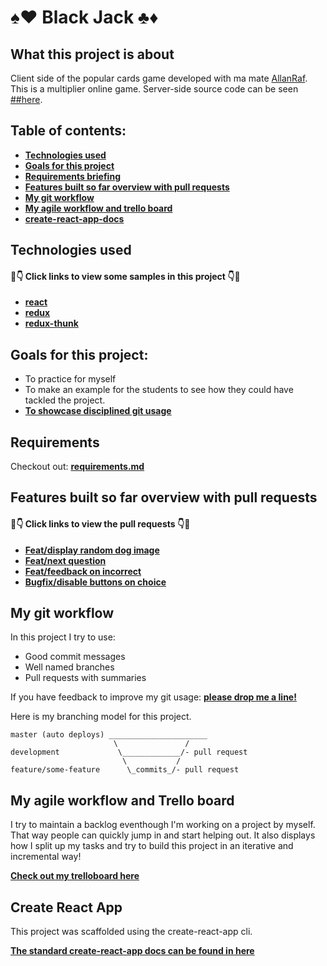
# ♠️❤️ Black Jack ♣️♦️
## What this project is about

Client side of the popular cards game developed with ma mate [AllanRaf](https://github.com/AllanRaf). This is a multiplier online game. Server-side source code can be seen [##here](https://github.com/anderara/black-jack-server).

## Table of contents:

- **[Technologies used](#technologies-used)**
- **[Goals for this project](#goals-for-this-project)**
- **[Requirements briefing](#requirements)**
- **[Features built so far overview with pull requests](#features-built-so-far-overview-with-pull-requests)**
- **[My git workflow](#my-git-workflow)**
- **[My agile workflow and trello board](#my-agile-workflow-and-trello-board)**
- **[create-react-app-docs](#create-react-app)**

## Technologies used

#### 👀👇 Click links to view some samples in this project 👇👀

- **[react](./src/containers/Game.js)**  
- **[redux](./src/reducers/question.js)**  
- **[redux-thunk](./src/actions/api.js)** 

## Goals for this project:

- To practice for myself
- To make an example for the students to see how they could have tackled the project.
- **[To showcase disciplined git usage](#my-git-workflow)**

## Requirements

Checkout out: **[requirements.md](./requirements.md)**

## Features built so far overview with pull requests

#### 👀👇 Click links to view the pull requests 👇👀

- **[Feat/display random dog image](https://github.com/Reinoptland/dog-quiz/pull/2)**
- **[Feat/next question](https://github.com/Reinoptland/dog-quiz/pull/5)**
- **[Feat/feedback on incorrect](https://github.com/Reinoptland/dog-quiz/pull/7)**
- **[Bugfix/disable buttons on choice](https://github.com/Reinoptland/dog-quiz/pull/11)**

## My git workflow

In this project I try to use:

- Good commit messages
- Well named branches
- Pull requests with summaries

If you have feedback to improve my git usage: **[please drop me a line!](https://www.linkedin.com/in/rein-op-t-land-295759124/)** 

Here is my branching model for this project.

```
master (auto deploys) ______________________
                       \               /
development             \_____________/- pull request
                         \           /
feature/some-feature      \_commits_/- pull request
```

## My agile workflow and Trello board

I try to maintain a backlog eventhough I'm working on a project by myself. That way people can quickly jump in and start helping out. It also displays how I split up my tasks and try to build this project in an iterative and incremental way!

**[Check out my trelloboard here](https://trello.com/b/3gqJHfb6/dog-quiz)**

## Create React App

This project was scaffolded using the create-react-app cli. 

**[The standard create-react-app docs can be found in here](./create-react-app-docs.md)**